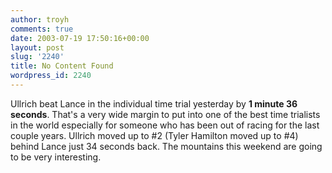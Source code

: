 ```yaml
---
author: troyh
comments: true
date: 2003-07-19 17:50:16+00:00
layout: post
slug: '2240'
title: No Content Found
wordpress_id: 2240
---
```


Ullrich beat Lance in the individual time trial  yesterday by **1 minute 36 seconds**. That's a very wide margin to put into one of the best time trialists in the world especially for someone who has been out of racing for the last couple years. Ullrich moved up to #2 (Tyler Hamilton moved up to #4) behind Lance just 34 seconds back. The mountains this weekend are going to be very interesting.
